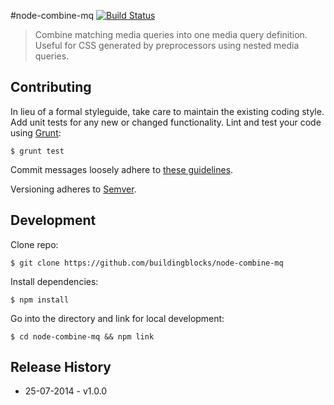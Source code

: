 #node-combine-mq [![Build Status](https://travis-ci.org/buildingblocks/node-combine-mq.svg?branch=master)](https://travis-ci.org/buildingblocks/node-combine-mq)

> Combine matching media queries into one media query definition. Useful for CSS generated by preprocessors using nested media queries.


## Contributing
In lieu of a formal styleguide, take care to maintain the existing coding style. Add unit tests for any new or changed functionality. Lint and test your code using [Grunt](http://gruntjs.com):

```
$ grunt test
```

Commit messages loosely adhere to [these guidelines](https://github.com/angular/angular.js/blob/master/CONTRIBUTING.md#commit).

Versioning adheres to [Semver](http://semver.org).


## Development
Clone repo: 

```
$ git clone https://github.com/buildingblocks/node-combine-mq
```

Install dependencies:

```
$ npm install 
```

Go into the directory and link for local development:

```
$ cd node-combine-mq && npm link
```

## Release History
* 25-07-2014 - v1.0.0